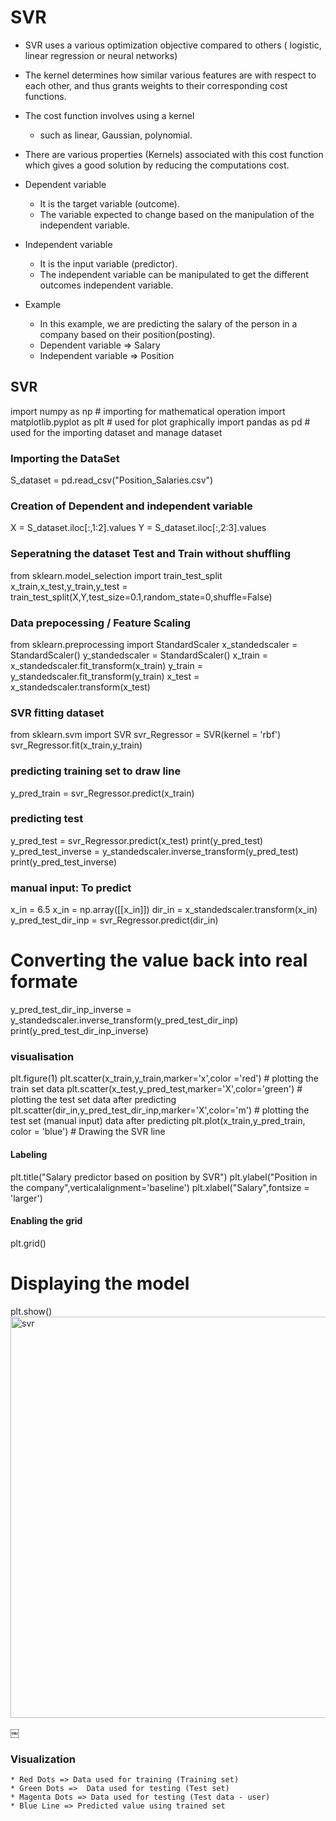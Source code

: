 # SVR
* SVR uses a various optimization objective compared to others ( logistic, linear regression or neural networks) 
* The kernel determines how similar various features are with respect to each other, and thus grants weights to their corresponding cost functions. 
* The cost function involves using a kernel
    * such as linear, Gaussian, polynomial. 
* There are various properties (Kernels) associated with this cost function which gives a good solution by reducing the computations cost. 

* Dependent variable
    * It is the target variable (outcome).
    * The variable expected to change based on the manipulation of the independent variable.
* Independent variable
    * It is the input variable (predictor).		
    * The independent variable can be manipulated to get the different outcomes independent variable. 
* Example 
    * In this example, we are predicting the salary of the person in a company based on their position(posting).
    * Dependent variable  => Salary
    * Independent variable => Position


## SVR
import numpy as np # importing for mathematical operation
import matplotlib.pyplot as plt # used for plot graphically
import pandas as pd # used for the importing dataset and manage dataset

### Importing the DataSet
S_dataset = pd.read_csv("Position_Salaries.csv")

### Creation of Dependent and independent variable
X = S_dataset.iloc[:,1:2].values
Y = S_dataset.iloc[:,2:3].values

### Seperatning the dataset Test and Train without shuffling
from sklearn.model_selection import train_test_split
x_train,x_test,y_train,y_test = train_test_split(X,Y,test_size=0.1,random_state=0,shuffle=False)

### Data prepocessing / Feature Scaling
from sklearn.preprocessing import StandardScaler
x_standedscaler = StandardScaler()
y_standedscaler = StandardScaler()
x_train = x_standedscaler.fit_transform(x_train)
y_train = y_standedscaler.fit_transform(y_train)
x_test = x_standedscaler.transform(x_test)

### SVR fitting dataset
from sklearn.svm import SVR
svr_Regressor = SVR(kernel = 'rbf')
svr_Regressor.fit(x_train,y_train)

### predicting training set to draw line
y_pred_train = svr_Regressor.predict(x_train)

### predicting test 
y_pred_test = svr_Regressor.predict(x_test)
print(y_pred_test)
y_pred_test_inverse = y_standedscaler.inverse_transform(y_pred_test)
print(y_pred_test_inverse)

### manual input: To predict 
x_in = 6.5
x_in = np.array([[x_in]])
dir_in = x_standedscaler.transform(x_in)
y_pred_test_dir_inp = svr_Regressor.predict(dir_in)

# Converting the value back into real formate 
y_pred_test_dir_inp_inverse = y_standedscaler.inverse_transform(y_pred_test_dir_inp)
print(y_pred_test_dir_inp_inverse)

### visualisation
plt.figure(1)
plt.scatter(x_train,y_train,marker='x',color ='red') # plotting the train set data
plt.scatter(x_test,y_pred_test,marker='X',color='green') # plotting the test set data after predicting
plt.scatter(dir_in,y_pred_test_dir_inp,marker='X',color='m')  # plotting the test set (manual input) data after predicting
plt.plot(x_train,y_pred_train, color = 'blue')  # Drawing the SVR line 
#### Labeling
plt.title("Salary predictor based on position by SVR")
plt.ylabel("Position in the company",verticalalignment='baseline')
plt.xlabel("Salary",fontsize = 'larger')
#### Enabling the grid
plt.grid()
# Displaying the model
plt.show()
<img width="642" alt="svr" src="https://user-images.githubusercontent.com/32480274/50397089-44962b80-076e-11e9-89f5-9eb3615af049.png">

￼
### Visualization 
    * Red Dots => Data used for training (Training set)
    * Green Dots =>  Data used for testing (Test set)
    * Magenta Dots => Data used for testing (Test data - user)
    * Blue Line => Predicted value using trained set 
